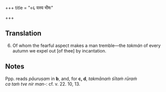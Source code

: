 +++
title = "०६ यस्य भीमः"

+++
## Translation
6. Of whom the fearful aspect makes a man tremble—the *takmán* of every  
autumn we expel out \[of thee\] by incantation.

## Notes
Ppp. reads *pāuruṣam* in **b**, and, for **c, d**, *takmānaṁ śītaṁ rūraṁ  
ca taṁ tve nir man-*: cf. v. 22. 10, 13.
